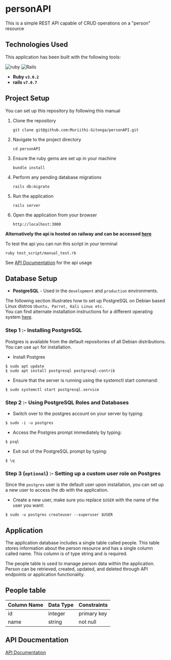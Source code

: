 # personAPI
This is a simple REST API capable of CRUD operations on a "person" resource

## Technologies Used
This application has been built with the following tools:

![ruby](https://img.shields.io/badge/Ruby-CC342D?style=for-the-badge&logo=ruby&logoColor=white)
![Rails](https://img.shields.io/badge/rails-%23CC0000.svg?style=for-the-badge&logo=ruby-on-rails&logoColor=white)

- **Ruby `v3.0.2`**
- **rails `v7.0.7`**

## Project Setup
You can set up this repository by following this manual

1. Clone the repository
    ```{shell}
   git clone git@github.com:Muriithi-Gitonga/personAPI.git
   ```
2. Navigate to the project directory
    ```{shell}
   cd personAPI
   ```
3. Ensure the ruby gems are set up in your machine
    ```{shell}
   bundle install
   ```
4. Perform any pending database migrations
   ```{shell}
   rails db:migrate
   ```
5. Run the application
    ```{shell}
    rails server
    ```
6. Open the application from your browser
    ```
   http://localhost:3000
   ```

  **Alternatively the api is hosted on railway and can be accessed [here](https://userapi-production-741d.up.railway.app/)**

To test the api you can run this script in your terminal
```{shell}
ruby test_script/manual_test.rb   
```

See [API Documentation](DOCUMENTATION.md) for the api usage


## Database Setup

- **PostgreSQL** - Used in the `development` and `production` environments.

The following section illustrates how to set up PostgreSQL on Debian based Linux distros `Ubuntu, Parrot, Kali Linux etc.`<br/>
You can find alternate installation instructions for a different operating system [here](https://www.postgresql.org/download/).

### Step 1 :- Installing PostgreSQL

Postgres is available from the default repositories of all Debian distributions. You can use `apt` for installation.

- Install Postgres
```
$ sudo apt update
$ sudo apt install postgresql postgresql-contrib
```

- Ensure that the server is running using the systemctl start command:
```{shell}
$ sudo systemctl start postgresql.service
```

### Step 2 :- Using PostgreSQL Roles and Databases

- Switch over to the postgres account on your server by typing:
```{shell}
$ sudo -i -u postgres
```
- Access the Postgres prompt immediately by typing:
```{shell}
$ psql
```
- Exit out of the PostgreSQL prompt by typing:
```{shell}
$ \q
```

### Step 3 (`optional`) :- Setting up a custom user role on Postgres
Since the `postgres` user is the default user upon installation, you can set up a new user to access the db with the application.

- Create a new user, make sure you replace `$USER` with the name of the user you want:
```{shell}
$ sudo -u postgres createuser --superuser $USER
```


## Application

The application database includes a single table called people. This table stores information about the person resource and has a single column called name. This column is of type string and is required.

The people table is used to manage person data within the application. Person can be retrieved, created, updated, and deleted through API endpoints or application functionality.

## People table


| Column Name | Data Type | Constraints |
| ----------- | --------- | ----------- |
| id          | integer   | primary key |
| name        | string    | not null    |

## API Doucmentation

<!-- poin at the documentaion.md in this folder -->
[API Documentation](DOCUMENTATION.md)







